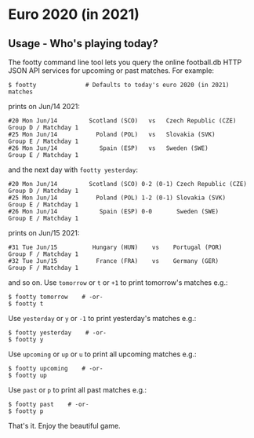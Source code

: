 # Euro 2020 (in 2021)


## Usage - Who's playing today?

The footty command line tool lets you query the online football.db HTTP JSON API services
for upcoming or past matches. For example:

    $ footty              # Defaults to today's euro 2020 (in 2021) matches

prints on Jun/14 2021:

    #20 Mon Jun/14         Scotland (SCO)   vs   Czech Republic (CZE)   Group D / Matchday 1
    #25 Mon Jun/14           Poland (POL)   vs   Slovakia (SVK)         Group E / Matchday 1
    #26 Mon Jun/14            Spain (ESP)   vs   Sweden (SWE)           Group E / Matchday 1

and the next day with `footty yesterday`:

    #20 Mon Jun/14         Scotland (SCO) 0-2 (0-1) Czech Republic (CZE)   Group D / Matchday 1
    #25 Mon Jun/14           Poland (POL) 1-2 (0-1) Slovakia (SVK)         Group E / Matchday 1
    #26 Mon Jun/14            Spain (ESP) 0-0       Sweden (SWE)           Group E / Matchday 1

prints on Jun/15 2021:

    #31 Tue Jun/15          Hungary (HUN)    vs    Portugal (POR)         Group F / Matchday 1
    #32 Tue Jun/15           France (FRA)    vs    Germany (GER)          Group F / Matchday 1

and so on.
Use `tomorrow` or `t` or `+1` to print tomorrow's matches e.g.:

    $ footty tomorrow    # -or-
    $ footty t

Use `yesterday` or `y` or `-1` to print yesterday's matches e.g.:

    $ footty yesterday    # -or-
    $ footty y

Use `upcoming` or `up` or `u` to print all upcoming matches e.g.:

    $ footty upcoming    # -or-
    $ footty up

Use `past` or `p` to print all past matches e.g.:

    $ footty past    # -or-
    $ footty p


That's it. Enjoy the beautiful game.



